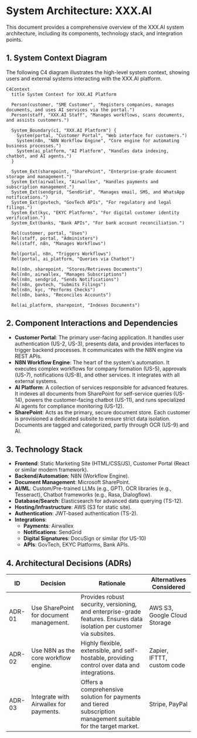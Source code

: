 # System Architecture: XXX.AI

This document provides a comprehensive overview of the XXX.AI system architecture, including its components, technology stack, and integration points.

## 1. System Context Diagram

The following C4 diagram illustrates the high-level system context, showing users and external systems interacting with the XXX.AI platform.

```mermaid
C4Context
  title System Context for XXX.AI Platform

  Person(customer, "SME Customer", "Registers companies, manages documents, and uses AI services via the portal.")
  Person(staff, "XXX.AI Staff", "Manages workflows, scans documents, and assists customers.")

  System_Boundary(c1, "XXX.AI Platform") {
    System(portal, "Customer Portal", "Web interface for customers.")
    System(n8n, "N8N Workflow Engine", "Core engine for automating business processes.")
    System(ai_platform, "AI Platform", "Handles data indexing, chatbot, and AI agents.")
  }

  System_Ext(sharepoint, "SharePoint", "Enterprise-grade document storage and management.")
  System_Ext(airwallex, "Airwallex", "Handles payments and subscription management.")
  System_Ext(sendgrid, "SendGrid", "Manages email, SMS, and WhatsApp notifications.")
  System_Ext(govtech, "GovTech APIs", "For regulatory and legal filings.")
  System_Ext(kyc, "EKYC Platforms", "For digital customer identity verification.")
  System_Ext(banks, "Bank APIs", "For bank account reconciliation.")

  Rel(customer, portal, "Uses")
  Rel(staff, portal, "Administers")
  Rel(staff, n8n, "Manages Workflows")

  Rel(portal, n8n, "Triggers Workflows")
  Rel(portal, ai_platform, "Queries via Chatbot")

  Rel(n8n, sharepoint, "Stores/Retrieves Documents")
  Rel(n8n, airwallex, "Manages Subscriptions")
  Rel(n8n, sendgrid, "Sends Notifications")
  Rel(n8n, govtech, "Submits Filings")
  Rel(n8n, kyc, "Performs Checks")
  Rel(n8n, banks, "Reconciles Accounts")

  Rel(ai_platform, sharepoint, "Indexes Documents")
```

## 2. Component Interactions and Dependencies

- **Customer Portal**: The primary user-facing application. It handles user authentication (US-2, US-3), presents data, and provides interfaces to trigger backend processes. It communicates with the N8N engine via REST APIs.
- **N8N Workflow Engine**: The heart of the system's automation. It executes complex workflows for company formation (US-5), approvals (US-7), notifications (US-8), and other services. It integrates with all external systems.
- **AI Platform**: A collection of services responsible for advanced features. It indexes all documents from SharePoint for self-service queries (US-14), powers the customer-facing chatbot (US-11), and runs specialized AI agents for compliance monitoring (US-12).
- **SharePoint**: Acts as the primary, secure document store. Each customer is provisioned a dedicated subsite to ensure strict data isolation. Documents are tagged and categorized, partly through OCR (US-9) and AI.

## 3. Technology Stack

- **Frontend**: Static Marketing Site (HTML/CSS/JS), Customer Portal (React or similar modern framework).
- **Backend/Automation**: N8N (Workflow Engine).
- **Document Management**: Microsoft SharePoint.
- **AI/ML**: Custom/Pre-trained LLMs (e.g., GPT), OCR libraries (e.g., Tesseract), Chatbot frameworks (e.g., Rasa, Dialogflow).
- **Database/Search**: Elasticsearch for advanced data querying (TS-12).
- **Hosting/Infrastructure**: AWS (S3 for static site).
- **Authentication**: JWT-based authentication (TS-2).
- **Integrations**:
  - **Payments**: Airwallex
  - **Notifications**: SendGrid
  - **Digital Signatures**: DocuSign or similar (for US-10)
  - **APIs**: GovTech, EKYC Platforms, Bank APIs.

## 4. Architectural Decisions (ADRs)

| ID | Decision | Rationale | Alternatives Considered |
|----|----------|-----------|-------------------------|
| ADR-01 | Use SharePoint for document management. | Provides robust security, versioning, and enterprise-grade features. Ensures data isolation per customer via subsites. | AWS S3, Google Cloud Storage |
| ADR-02 | Use N8N as the core workflow engine. | Highly flexible, extensible, and self-hostable, providing control over data and integrations. | Zapier, IFTTT, custom code |
| ADR-03 | Integrate with Airwallex for payments. | Offers a comprehensive solution for payments and tiered subscription management suitable for the target market. | Stripe, PayPal |